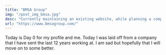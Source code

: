 ```yaml
---
title: "BMSA Group"
img: "/post_img_bmsa.jpg"
desc: "Currently maintaining an existing website, while planning a comprehensive redesign and rebuild to enhance user experience and functionality."
url: "https://www.bmsagroup.com/"
---
```


Today is Day 0 for my profile and me.  Today I was laid off from a company that I have sent the last 12 years working at.  I am sad but hopefully that I will move on to some better.
